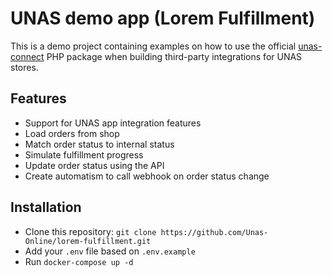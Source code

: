 # UNAS demo app (Lorem Fulfillment)

This is a demo project containing examples on how to use the official [unas-connect](https://github.com/Unas-Online/unas-connect/tree/main) PHP package when building third-party integrations for UNAS stores.

## Features

 * Support for UNAS app integration features
 * Load orders from shop
 * Match order status to internal status
 * Simulate fulfillment progress
 * Update order status using the API
 * Create automatism to call webhook on order status change

## Installation

 * Clone this repository: `git clone https://github.com/Unas-Online/lorem-fulfillment.git`
 * Add your `.env` file based on `.env.example`
 * Run `docker-compose up -d`
